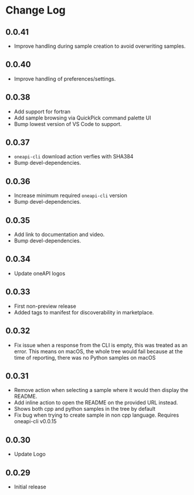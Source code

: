 # Change Log

## 0.0.41

- Improve handling during sample creation to avoid overwriting samples.

## 0.0.40

- Improve handling of preferences/settings.

## 0.0.38

- Add support for fortran
- Add sample browsing via QuickPick command palette UI
- Bump lowest version of VS Code to support.

## 0.0.37

- `oneapi-cli` download action verfies with SHA384
- Bump devel-dependencies.

## 0.0.36

- Increase minimum required `oneapi-cli` version
- Bump devel-dependencies.

## 0.0.35

- Add link to documentation and video.
- Bump devel-dependencies.

## 0.0.34

- Update oneAPI logos

## 0.0.33

- First non-preview release
- Added tags to manifest for discoverability in marketplace.

## 0.0.32

- Fix issue when a response from the CLI is empty, this was treated as an error. This means on macOS, the whole tree would fail because at the time of reporting, there was no Python samples on macOS

##  0.0.31

- Remove action when selecting a sample where it would then display the README.
- Add inline action to open the README on the provided URL instead.
- Shows both cpp and python samples in the tree by default
- Fix bug when trying to create sample in non cpp language. Requires oneapi-cli v0.0.15

##  0.0.30

- Update Logo

##  0.0.29

- Initial release